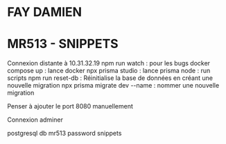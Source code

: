 # FAY DAMIEN
# MR513 - SNIPPETS

Connexion distante à 10.31.32.19
npm run watch : pour les bugs
docker compose up : lance docker
npx prisma studio : lance prisma
node : run scripts
npm run reset-db : Réinitialise la base de données en créant une nouvelle migration
npx prisma migrate dev --name : nommer une nouvelle migration

Penser à ajouter le port 8080 manuellement

Connexion adminer

postgresql
db
mr513
password
snippets